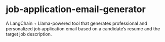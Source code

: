 # job-application-email-generator
A LangChain + Llama-powered tool that generates professional and personalized job application email based on a candidate’s resume and the target job description.
